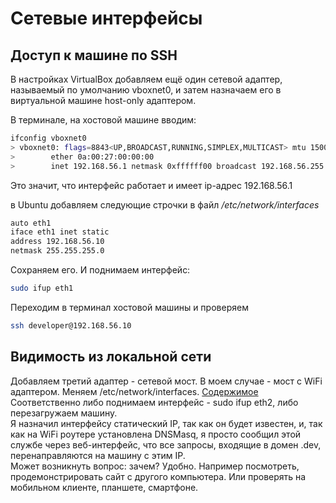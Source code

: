 # Сетевые интерфейсы

## Доступ к машине по SSH

В настройках VirtualBox  добавляем ещё один сетевой адаптер, называемый по умолчанию vboxnet0, и затем назначаем его в виртуальной машине host-only адаптером.


В терминале, на хостовой машине вводим:  
```bash  
ifconfig vboxnet0  
> vboxnet0: flags=8843<UP,BROADCAST,RUNNING,SIMPLEX,MULTICAST> mtu 1500  
>        ether 0a:00:27:00:00:00  
>        inet 192.168.56.1 netmask 0xffffff00 broadcast 192.168.56.255  
```

Это значит, что интерфейс работает и имеет ip-адрес 192.168.56.1

в Ubuntu добавляем следующие строчки в файл _/etc/network/interfaces_  
```bash  
auto eth1  
iface eth1 inet static  
address 192.168.56.10  
netmask 255.255.255.0  
```

Сохраняем его. И поднимаем интерфейс:  
```bash  
sudo ifup eth1  
```

Переходим в терминал хостовой машины и проверяем  
```bash  
ssh developer@192.168.56.10  
```

## Видимость из локальной сети

Добавляем третий адаптер - сетевой мост. В моем случае - мост с WiFi адаптером. Меняем /etc/network/interfaces. [Содержимое](https://gist.github.com/asakasinsky/6143819)  
Соответственно либо поднимаем интерфейс - sudo ifup eth2, либо перезагружаем машину.  
Я назначил интерфейсу статический IP, так как он будет известен, и, так как на WiFi роутере установлена DNSMasq, я просто сообщил этой службе через веб-интерфейс, что все запросы, входящие в домен .dev, перенаправляются на машину с этим IP.  
Может возникнуть вопрос: зачем? Удобно. Например посмотреть, продемонстрировать сайт с другого компьютера. Или проверять на мобильном клиенте, планшете, смартфоне.
